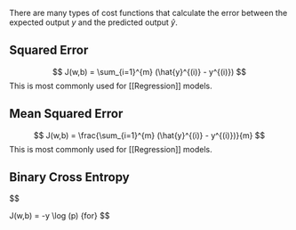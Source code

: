 There are many types of cost functions that calculate the error between the expected output $y$ and the predicted output $\hat{y}$.


## Squared Error
$$
J(w,b) = \sum_{i=1}^{m} (\hat{y}^{(i)} - y^{(i)})
$$
This is most commonly used for [[Regression]] models.


## Mean Squared Error

$$
J(w,b) = \frac{\sum_{i=1}^{m} (\hat{y}^{(i)} - y^{(i)})}{m}
$$
This is most commonly used for [[Regression]] models.

## Binary Cross Entropy
$$

J(w,b) = -y \log (p) {for} 
$$
